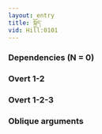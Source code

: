 ```yaml
---
layout: entry
title: སྐྲོད་
vid: Hill:0101
---
```

### Dependencies (N = 0)


### Overt 1-2


### Overt 1-2-3


### Oblique arguments

